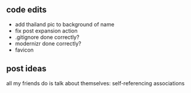 code edits
-------------------------
+ add thailand pic to background of name
+ fix post expansion action
+ .gitignore done correctly?
+ modernizr done correctly?
+ favicon


post ideas
------------------------
all my friends do is talk about themselves: self-referencing associations

